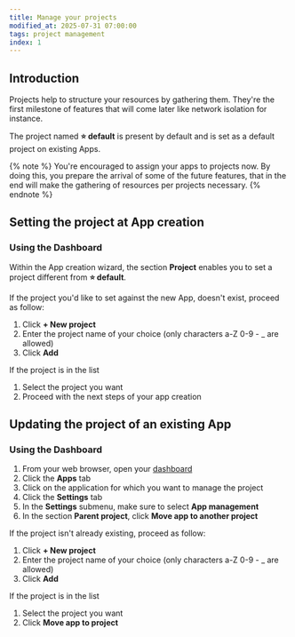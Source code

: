 ```yaml
---
title: Manage your projects
modified_at: 2025-07-31 07:00:00
tags: project management
index: 1
---
```


## Introduction

Projects help to structure your resources by gathering them. They're the first milestone of features that will come later like network isolation for instance.

The project named **⭐ default** is present by default and is set as a default project on existing Apps.

{% note %}
You're encouraged to assign your apps to projects now.
By doing this, you prepare the arrival of some of the future features, that in the end will make the gathering of resources per projects necessary.
{% endnote %}

## Setting the project at App creation

### Using the Dashboard

Within the App creation wizard, the section **Project** enables you to set a project different from **⭐ default**.

If the project you'd like to set against the new App, doesn't exist, proceed as follow:

1. Click **+ New project**
2. Enter the project name of your choice (only characters a-Z 0-9 - _ are allowed)
3. Click **Add**

If the project is in the list
1. Select the project you want
2. Proceed with the next steps of your app creation


## Updating the project of an existing App

### Using the Dashboard

1. From your web browser, open your [dashboard][dashboard]
2. Click the **Apps** tab
3. Click on the application for which you want to manage the project
4. Click the **Settings** tab
5. In the **Settings** submenu, make sure to select **App management**
6. In the section **Parent project**, click **Move app to another project**


If the project isn't already existing, proceed as follow:

1. Click **+ New project** 
2. Enter the project name of your choice (only characters a-Z 0-9 - _ are allowed)
3. Click **Add**


If the project is in the list

1. Select the project you want
2. Click **Move app to project**




[dashboard]: https://dashboard.scalingo.com/
